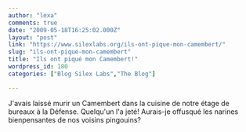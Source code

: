 ```yaml
---
author: "lexa"
comments: true
date: "2009-05-18T16:25:02.000Z"
layout: "post"
link: "https://www.silexlabs.org/ils-ont-pique-mon-camembert/"
slug: "ils-ont-pique-mon-camembert"
title: "Ils ont piqué mon Camembert!"
wordpress_id: 180
categories: ["Blog Silex Labs","The Blog"]

---
```

J'avais laissé murir un Camembert dans la cuisine de notre étage de bureaux à la Défense. Quelqu'un l'a jeté! Aurais-je offusqué les narines bienpensantes de nos voisins pingouins?

